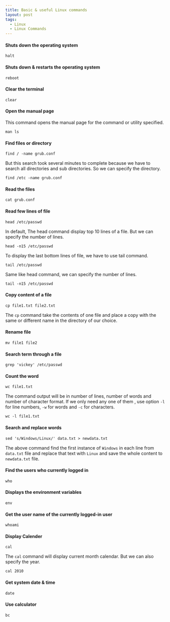 ```yaml
---
title: Basic & useful Linux commands
layout: post
tags:
  - Linux
  - Linux Commands
---
```


#### Shuts down the operating system

	halt

#### Shuts down & restarts the operating system

	reboot

#### Clear the terminal

	clear

#### Open the manual page

This command opens the manual page for the command or utility specified.

	man ls

#### Find files or directory

	find / -name grub.conf
	
But this search took several minutes to complete because we have to search all directories and sub directories. So we can specify the directory.

	find /etc -name grub.conf

#### Read the files

	cat grub.conf

#### Read few lines of file

	head /etc/passwd
	
In default, The head command display top 10 lines of a file. But we can specify the number of lines.

	head -n15 /etc/passwd

To display the last bottom lines of file, we have to use tail command.

	tail /etc/passwd
	
Same like head command, we can specify the number of lines.

	tail -n15 /etc/passwd

#### Copy content of a file

	cp file1.txt file2.txt

The `cp` command take the contents of one file and place a copy with the same or different name in the directory of our choice.	

#### Rename file

	mv file1 file2

#### Search term through a file

	grep 'vickey' /etc/passwd

#### Count the word

	wc file1.txt
	
The command output will be in number of lines, number of words and number of character format. If we only need any one of them , use option `-l` for line numbers, `-w` for words and `-c` for characters.

	wc -l file1.txt
	
#### Search and replace words

	sed 's/Windows/Linux/' data.txt > newdata.txt

The above command find the first instance of `Windows` in each line from `data.txt` file and replace that text with `Linux` and save the whole content to `newdata.txt` file.

#### Find the users who currently logged in

	who

#### Displays the environment variables

	env

#### Get the user name of the currently logged-in user

	whoami

#### Display Calender

	cal

The `cal` command will display current month calendar. But we can also specify the year.

	cal 2010

#### Get system date & time

	date

#### Use calculator

	bc
